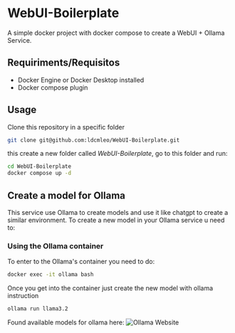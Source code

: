 # WebUI-Boilerplate
A simple docker project with docker compose to create a WebUI + Ollama Service.

## Requiriments/Requisitos
- Docker Engine or Docker Desktop installed
- Docker compose plugin

## Usage
Clone this repository in a specific folder
```bash
git clone git@github.com:ldcmleo/WebUI-Boilerplate.git
```

this create a new folder called _WebUI-Boilerplate_, go to this folder and run:

```bash
cd WebUI-Boilerplate
docker compose up -d
```

## Create a model for Ollama
This service use Ollama to create models and use it like chatgpt to create a similar environment.
To create a new model in your Ollama service u need to:

### Using the Ollama container
To enter to the Ollama's container you need to do:

```bash
docker exec -it ollama bash
```

Once you get into the container just create the new model with ollama instruction
```bash
ollama run llama3.2
```

Found available models for ollama here:
![Ollama Website](https://ollama.com/library)